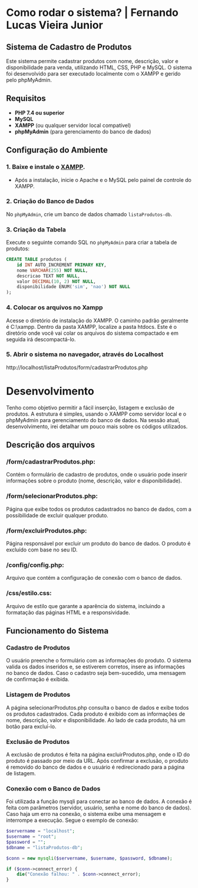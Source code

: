 # Como rodar o sistema? | Fernando Lucas Vieira Junior

## Sistema de Cadastro de Produtos

Este sistema permite cadastrar produtos com nome, descrição, valor e disponibilidade para venda, utilizando HTML, CSS, PHP e MySQL. O sistema foi desenvolvido para ser executado localmente com o XAMPP e gerido pelo phpMyAdmin.

## Requisitos

- **PHP 7.4 ou superior**
- **MySQL**
- **XAMPP** (ou qualquer servidor local compatível)
- **phpMyAdmin** (para gerenciamento do banco de dados)

## Configuração do Ambiente

### 1. Baixe e instale o [XAMPP](https://www.apachefriends.org/pt_br/index.html).
- Após a instalação, inicie o Apache e o MySQL pelo painel de controle do XAMPP.

### 2. Criação do Banco de Dados
No `phpMyAdmin`, crie um banco de dados chamado `listaProdutos-db`.

### 3. Criação da Tabela
Execute o seguinte comando SQL no `phpMyAdmin` para criar a tabela de produtos:

```sql
CREATE TABLE produtos (
    id INT AUTO_INCREMENT PRIMARY KEY,
    nome VARCHAR(255) NOT NULL,
    descricao TEXT NOT NULL,
    valor DECIMAL(10, 2) NOT NULL,
    disponibilidade ENUM('sim', 'nao') NOT NULL
);
```

### 4. Colocar os arquivos no Xampp
Acesse o diretório de instalação do XAMPP. O caminho padrão geralmente é C:\xampp. Dentro da pasta XAMPP, localize a pasta htdocs. Este é o diretório onde você vai colar os arquivos do sistema compactado e em seguida irá descompactá-lo.

### 5. Abrir o sistema no navegador, através do Localhost
http://localhost/listaProdutos/form/cadastrarProdutos.php

# Desenvolvimento

Tenho como objetivo permitir a fácil inserção, listagem e exclusão de produtos. A estrutura é simples, usando o XAMPP como servidor local e o phpMyAdmin para gerenciamento do banco de dados. Na sessão atual, desenvolvimento, irei detalhar um pouco mais sobre os códigos utilizados.

## Descrição dos arquivos

### /form/cadastrarProdutos.php: 
Contém o formulário de cadastro de produtos, onde o usuário pode inserir informações sobre o produto (nome, descrição, valor e disponibilidade).

### /form/selecionarProdutos.php: 
Página que exibe todos os produtos cadastrados no banco de dados, com a possibilidade de excluir qualquer produto.

### /form/excluirProdutos.php: 
Página responsável por excluir um produto do banco de dados. O produto é excluído com base no seu ID.

### /config/config.php: 
Arquivo que contém a configuração de conexão com o banco de dados.

### /css/estilo.css: 
Arquivo de estilo que garante a aparência do sistema, incluindo a formatação das páginas HTML e a responsividade.

## Funcionamento do Sistema

### Cadastro de Produtos
O usuário preenche o formulário com as informações do produto. O sistema valida os dados inseridos e, se estiverem corretos, insere as informações no banco de dados. Caso o cadastro seja bem-sucedido, uma mensagem de confirmação é exibida.

### Listagem de Produtos
A página selecionarProdutos.php consulta o banco de dados e exibe todos os produtos cadastrados.
Cada produto é exibido com as informações de nome, descrição, valor e disponibilidade. Ao lado de cada produto, há um botão para excluí-lo.

### Exclusão de Produtos
A exclusão de produtos é feita na página excluirProdutos.php, onde o ID do produto é passado por meio da URL. Após confirmar a exclusão, o produto é removido do banco de dados e o usuário é redirecionado para a página de listagem.

### Conexão com o Banco de Dados
Foi utilizada a função mysqli para conectar ao banco de dados. A conexão é feita com parâmetros (servidor, usuário, senha e nome do banco de dados). Caso haja um erro na conexão, o sistema exibe uma mensagem e interrompe a execução. Segue o exemplo de conexão:

```php
$servername = "localhost";
$username = "root";
$password = "";
$dbname = "listaProdutos-db";

$conn = new mysqli($servername, $username, $password, $dbname);

if ($conn->connect_error) {
    die("Conexão falhou: " . $conn->connect_error);
}
```





